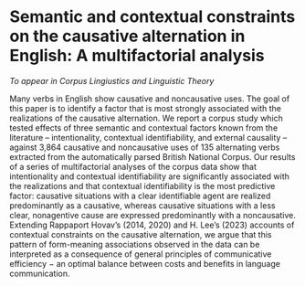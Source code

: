 # Semantic and contextual constraints on the causative alternation in English: A multifactorial analysis 

<i> To appear in Corpus Lingiustics and Linguistic Theory </i>

Many verbs in English show causative and noncausative uses. The goal of this paper is to identify a factor that is most strongly associated with the realizations of the causative alternation. We report a corpus study which tested effects of three semantic and contextual factors known from the literature – intentionality, contextual identifiability, and external causality – against 3,864 causative and noncausative uses of 135 alternating verbs extracted from the automatically parsed British National Corpus. Our results of a series of multifactorial analyses of the corpus data show that intentionality and contextual identifiability are significantly associated with the realizations and that contextual identifiability is the most predictive factor: causative situations with a clear identifiable agent are realized predominantly as a causative, whereas causative situations with a less clear, nonagentive cause are expressed predominantly with a noncausative. Extending Rappaport Hovav’s (2014, 2020) and H. Lee’s (2023) accounts of contextual constraints on the causative alternation, we argue that this pattern of form-meaning associations observed in the data can be interpreted as a consequence of general principles of communicative efficiency − an optimal balance between costs and benefits in language communication.
